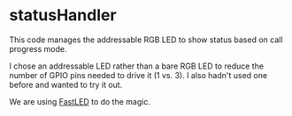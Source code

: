 # statusHandler

This code manages the addressable RGB LED to show status based on call progress mode. 

I chose an addressable LED rather than a bare RGB LED to reduce the number of GPIO pins needed to drive it (1 vs. 3). I also hadn't used one before and wanted to try it out.

We are using [FastLED](https://fastled.io/) to do the magic.
